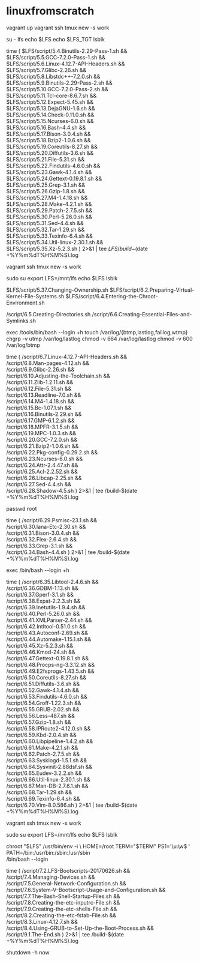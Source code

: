 # linuxfromscratch

vagrant up
vagrant ssh
tmux new -s work

su - lfs
echo $LFS
echo $LFS_TGT
lsblk

time ( $LFS/script/5.4.Binutils-2.29-Pass-1.sh && \
$LFS/script/5.5.GCC-7.2.0-Pass-1.sh && \
$LFS/script/5.6.Linux-4.12.7-API-Headers.sh && \
$LFS/script/5.7.Glibc-2.26.sh && \
$LFS/script/5.8.Libstdc++-7.2.0.sh && \
$LFS/script/5.9.Binutils-2.29-Pass-2.sh && \
$LFS/script/5.10.GCC-7.2.0-Pass-2.sh && \
$LFS/script/5.11.Tcl-core-8.6.7.sh && \
$LFS/script/5.12.Expect-5.45.sh && \
$LFS/script/5.13.DejaGNU-1.6.sh && \
$LFS/script/5.14.Check-0.11.0.sh && \
$LFS/script/5.15.Ncurses-6.0.sh && \
$LFS/script/5.16.Bash-4.4.sh && \
$LFS/script/5.17.Bison-3.0.4.sh && \
$LFS/script/5.18.Bzip2-1.0.6.sh && \
$LFS/script/5.19.Coreutils-8.27.sh && \
$LFS/script/5.20.Diffutils-3.6.sh && \
$LFS/script/5.21.File-5.31.sh && \
$LFS/script/5.22.Findutils-4.6.0.sh && \
$LFS/script/5.23.Gawk-4.1.4.sh && \
$LFS/script/5.24.Gettext-0.19.8.1.sh && \
$LFS/script/5.25.Grep-3.1.sh && \
$LFS/script/5.26.Gzip-1.8.sh && \
$LFS/script/5.27.M4-1.4.18.sh && \
$LFS/script/5.28.Make-4.2.1.sh && \
$LFS/script/5.29.Patch-2.7.5.sh && \
$LFS/script/5.30.Perl-5.26.0.sh && \
$LFS/script/5.31.Sed-4.4.sh && \
$LFS/script/5.32.Tar-1.29.sh && \
$LFS/script/5.33.Texinfo-6.4.sh && \
$LFS/script/5.34.Util-linux-2.30.1.sh && \
$LFS/script/5.35.Xz-5.2.3.sh ) 2>&1 | tee $LFS/build-$(date +%Y%m%dT%H%M%S).log

vagrant ssh
tmux new -s work

sudo su
export LFS=/mnt/lfs
echo $LFS
lsblk

$LFS/script/5.37.Changing-Ownership.sh
$LFS/script/6.2.Preparing-Virtual-Kernel-File-Systems.sh
$LFS/script/6.4.Entering-the-Chroot-Environment.sh

/script/6.5.Creating-Directories.sh
/script/6.6.Creating-Essential-Files-and-Symlinks.sh

exec /tools/bin/bash --login +h
touch /var/log/{btmp,lastlog,faillog,wtmp}
chgrp -v utmp /var/log/lastlog
chmod -v 664  /var/log/lastlog
chmod -v 600  /var/log/btmp

time ( /script/6.7.Linux-4.12.7-API-Headers.sh && \
/script/6.8.Man-pages-4.12.sh && \
/script/6.9.Glibc-2.26.sh && \
/script/6.10.Adjusting-the-Toolchain.sh && \
/script/6.11.Zlib-1.2.11.sh && \
/script/6.12.File-5.31.sh && \
/script/6.13.Readline-7.0.sh && \
/script/6.14.M4-1.4.18.sh && \
/script/6.15.Bc-1.07.1.sh && \
/script/6.16.Binutils-2.29.sh && \
/script/6.17.GMP-6.1.2.sh && \
/script/6.18.MPFR-3.1.5.sh && \
/script/6.19.MPC-1.0.3.sh && \
/script/6.20.GCC-7.2.0.sh && \
/script/6.21.Bzip2-1.0.6.sh && \
/script/6.22.Pkg-config-0.29.2.sh && \
/script/6.23.Ncurses-6.0.sh && \
/script/6.24.Attr-2.4.47.sh && \
/script/6.25.Acl-2.2.52.sh && \
/script/6.26.Libcap-2.25.sh && \
/script/6.27.Sed-4.4.sh && \
/script/6.28.Shadow-4.5.sh ) 2>&1 | tee /build-$(date +%Y%m%dT%H%M%S).log

passwd root

time ( /script/6.29.Psmisc-23.1.sh && \
/script/6.30.Iana-Etc-2.30.sh && \
/script/6.31.Bison-3.0.4.sh && \
/script/6.32.Flex-2.6.4.sh && \
/script/6.33.Grep-3.1.sh && \
/script/6.34.Bash-4.4.sh ) 2>&1 | tee /build-$(date +%Y%m%dT%H%M%S).log

exec /bin/bash --login +h

time ( /script/6.35.Libtool-2.4.6.sh && \
/script/6.36.GDBM-1.13.sh && \
/script/6.37.Gperf-3.1.sh && \
/script/6.38.Expat-2.2.3.sh && \
/script/6.39.Inetutils-1.9.4.sh && \
/script/6.40.Perl-5.26.0.sh && \
/script/6.41.XMLParser-2.44.sh && \
/script/6.42.Intltool-0.51.0.sh && \
/script/6.43.Autoconf-2.69.sh && \
/script/6.44.Automake-1.15.1.sh && \
/script/6.45.Xz-5.2.3.sh && \
/script/6.46.Kmod-24.sh && \
/script/6.47.Gettext-0.19.8.1.sh && \
/script/6.48.Procps-ng-3.3.12.sh && \
/script/6.49.E2fsprogs-1.43.5.sh && \
/script/6.50.Coreutils-8.27.sh && \
/script/6.51.Diffutils-3.6.sh && \
/script/6.52.Gawk-4.1.4.sh && \
/script/6.53.Findutils-4.6.0.sh && \
/script/6.54.Groff-1.22.3.sh && \
/script/6.55.GRUB-2.02.sh && \
/script/6.56.Less-487.sh && \
/script/6.57.Gzip-1.8.sh && \
/script/6.58.IPRoute2-4.12.0.sh && \
/script/6.59.Kbd-2.0.4.sh && \
/script/6.60.Libpipeline-1.4.2.sh && \
/script/6.61.Make-4.2.1.sh && \
/script/6.62.Patch-2.7.5.sh && \
/script/6.63.Sysklogd-1.5.1.sh && \
/script/6.64.Sysvinit-2.88dsf.sh && \
/script/6.65.Eudev-3.2.2.sh && \
/script/6.66.Util-linux-2.30.1.sh && \
/script/6.67.Man-DB-2.7.6.1.sh && \
/script/6.68.Tar-1.29.sh && \
/script/6.69.Texinfo-6.4.sh && \
/script/6.70.Vim-8.0.586.sh ) 2>&1 | tee /build-$(date +%Y%m%dT%H%M%S).log

vagrant ssh
tmux new -s work

sudo su
export LFS=/mnt/lfs
echo $LFS
lsblk

chroot "$LFS" /usr/bin/env -i              \
    HOME=/root TERM="$TERM" PS1='\u:\w\$ ' \
    PATH=/bin:/usr/bin:/sbin:/usr/sbin     \
    /bin/bash --login

time ( /script/7.2.LFS-Bootscripts-20170626.sh && \
/script/7.4.Managing-Devices.sh && \
/script/7.5.General-Network-Configuration.sh && \
/script/7.6.System-V-Bootscript-Usage-and-Configuration.sh && \
/script/7.7.The-Bash-Shell-Startup-Files.sh && \
/script/7.8.Creating-the-etc-inputrc-File.sh && \
/script/7.9.Creating-the-etc-shells-File.sh && \
/script/8.2.Creating-the-etc-fstab-File.sh && \
/script/8.3.Linux-4.12.7.sh && \
/script/8.4.Using-GRUB-to-Set-Up-the-Boot-Process.sh && \
/script/9.1.The-End.sh ) 2>&1 | tee /build-$(date +%Y%m%dT%H%M%S).log

shutdown -h now
